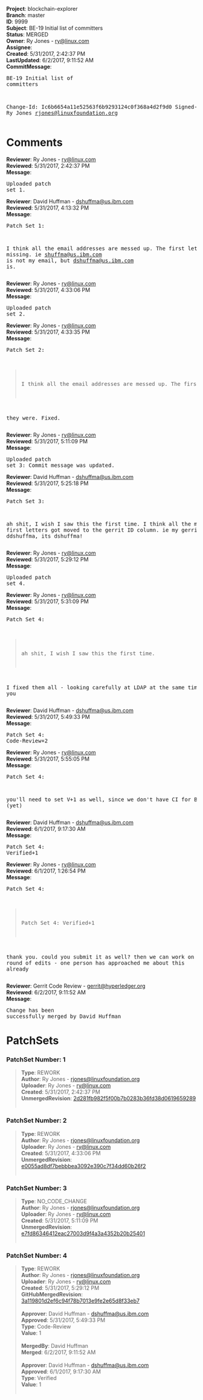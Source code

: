 <strong>Project</strong>: blockchain-explorer<br><strong>Branch</strong>: master<br><strong>ID</strong>: 9999<br><strong>Subject</strong>: BE-19 Initial list of committers<br><strong>Status</strong>: MERGED<br><strong>Owner</strong>: Ry Jones - ry@linux.com<br><strong>Assignee</strong>:<br><strong>Created</strong>: 5/31/2017, 2:42:37 PM<br><strong>LastUpdated</strong>: 6/2/2017, 9:11:52 AM<br><strong>CommitMessage</strong>:<br><pre>BE-19 Initial list of committers

Change-Id: Ic6b6654a11e52563f6b9293124c0f368a4d2f9d0
Signed-off-by: Ry Jones <rjones@linuxfoundation.org>
</pre><h1>Comments</h1><strong>Reviewer</strong>: Ry Jones - ry@linux.com<br><strong>Reviewed</strong>: 5/31/2017, 2:42:37 PM<br><strong>Message</strong>: <pre>Uploaded patch set 1.</pre><strong>Reviewer</strong>: David Huffman - dshuffma@us.ibm.com<br><strong>Reviewed</strong>: 5/31/2017, 4:13:32 PM<br><strong>Message</strong>: <pre>Patch Set 1:

I think all the email addresses are messed up. The first letter looks missing.  ie shuffma@us.ibm.com is not my email, but dshuffma@us.ibm.com is.</pre><strong>Reviewer</strong>: Ry Jones - ry@linux.com<br><strong>Reviewed</strong>: 5/31/2017, 4:33:06 PM<br><strong>Message</strong>: <pre>Uploaded patch set 2.</pre><strong>Reviewer</strong>: Ry Jones - ry@linux.com<br><strong>Reviewed</strong>: 5/31/2017, 4:33:35 PM<br><strong>Message</strong>: <pre>Patch Set 2:

> I think all the email addresses are messed up. The first letter
 
they were. Fixed.</pre><strong>Reviewer</strong>: Ry Jones - ry@linux.com<br><strong>Reviewed</strong>: 5/31/2017, 5:11:09 PM<br><strong>Message</strong>: <pre>Uploaded patch set 3: Commit message was updated.</pre><strong>Reviewer</strong>: David Huffman - dshuffma@us.ibm.com<br><strong>Reviewed</strong>: 5/31/2017, 5:25:18 PM<br><strong>Message</strong>: <pre>Patch Set 3:

ah shit, I wish I saw this the first time. I think all the mising first letters got moved to the gerrit ID column.  ie my gerrit ID is not ddshuffma, its dshuffma!</pre><strong>Reviewer</strong>: Ry Jones - ry@linux.com<br><strong>Reviewed</strong>: 5/31/2017, 5:29:12 PM<br><strong>Message</strong>: <pre>Uploaded patch set 4.</pre><strong>Reviewer</strong>: Ry Jones - ry@linux.com<br><strong>Reviewed</strong>: 5/31/2017, 5:31:09 PM<br><strong>Message</strong>: <pre>Patch Set 4:

> ah shit, I wish I saw this the first time.

I fixed them all - looking carefully at LDAP at the same time. thank you</pre><strong>Reviewer</strong>: David Huffman - dshuffma@us.ibm.com<br><strong>Reviewed</strong>: 5/31/2017, 5:49:33 PM<br><strong>Message</strong>: <pre>Patch Set 4: Code-Review+2</pre><strong>Reviewer</strong>: Ry Jones - ry@linux.com<br><strong>Reviewed</strong>: 5/31/2017, 5:55:05 PM<br><strong>Message</strong>: <pre>Patch Set 4:

you'll need to set V+1 as well, since we don't have CI for BE (yet)</pre><strong>Reviewer</strong>: David Huffman - dshuffma@us.ibm.com<br><strong>Reviewed</strong>: 6/1/2017, 9:17:30 AM<br><strong>Message</strong>: <pre>Patch Set 4: Verified+1</pre><strong>Reviewer</strong>: Ry Jones - ry@linux.com<br><strong>Reviewed</strong>: 6/1/2017, 1:26:54 PM<br><strong>Message</strong>: <pre>Patch Set 4:

> Patch Set 4: Verified+1

thank you. could you submit it as well? then we can work on the next round of edits - one person has approached me about this already</pre><strong>Reviewer</strong>: Gerrit Code Review - gerrit@hyperledger.org<br><strong>Reviewed</strong>: 6/2/2017, 9:11:52 AM<br><strong>Message</strong>: <pre>Change has been successfully merged by David Huffman</pre><h1>PatchSets</h1><h3>PatchSet Number: 1</h3><blockquote><strong>Type</strong>: REWORK<br><strong>Author</strong>: Ry Jones - rjones@linuxfoundation.org<br><strong>Uploader</strong>: Ry Jones - ry@linux.com<br><strong>Created</strong>: 5/31/2017, 2:42:37 PM<br><strong>UnmergedRevision</strong>: [2d281fb982f5f00b7b0283b36fd38d0619659289](https://github.com/hyperledger-gerrit-archive/blockchain-explorer/commit/2d281fb982f5f00b7b0283b36fd38d0619659289)<br><br></blockquote><h3>PatchSet Number: 2</h3><blockquote><strong>Type</strong>: REWORK<br><strong>Author</strong>: Ry Jones - rjones@linuxfoundation.org<br><strong>Uploader</strong>: Ry Jones - ry@linux.com<br><strong>Created</strong>: 5/31/2017, 4:33:06 PM<br><strong>UnmergedRevision</strong>: [e0055ad8df7bebbbea3092e390c7f34dd60b26f2](https://github.com/hyperledger-gerrit-archive/blockchain-explorer/commit/e0055ad8df7bebbbea3092e390c7f34dd60b26f2)<br><br></blockquote><h3>PatchSet Number: 3</h3><blockquote><strong>Type</strong>: NO_CODE_CHANGE<br><strong>Author</strong>: Ry Jones - rjones@linuxfoundation.org<br><strong>Uploader</strong>: Ry Jones - ry@linux.com<br><strong>Created</strong>: 5/31/2017, 5:11:09 PM<br><strong>UnmergedRevision</strong>: [e7fd86346412eac27003d9f4a3a4352b20b25401](https://github.com/hyperledger-gerrit-archive/blockchain-explorer/commit/e7fd86346412eac27003d9f4a3a4352b20b25401)<br><br></blockquote><h3>PatchSet Number: 4</h3><blockquote><strong>Type</strong>: REWORK<br><strong>Author</strong>: Ry Jones - rjones@linuxfoundation.org<br><strong>Uploader</strong>: Ry Jones - ry@linux.com<br><strong>Created</strong>: 5/31/2017, 5:29:12 PM<br><strong>GitHubMergedRevision</strong>: [3a119801d2ef6c94f78b7013e9fe2e65d8f33eb7](https://github.com/hyperledger-gerrit-archive/blockchain-explorer/commit/3a119801d2ef6c94f78b7013e9fe2e65d8f33eb7)<br><br><strong>Approver</strong>: David Huffman - dshuffma@us.ibm.com<br><strong>Approved</strong>: 5/31/2017, 5:49:33 PM<br><strong>Type</strong>: Code-Review<br><strong>Value</strong>: 1<br><br><strong>MergedBy</strong>: David Huffman<br><strong>Merged</strong>: 6/2/2017, 9:11:52 AM<br><br><strong>Approver</strong>: David Huffman - dshuffma@us.ibm.com<br><strong>Approved</strong>: 6/1/2017, 9:17:30 AM<br><strong>Type</strong>: Verified<br><strong>Value</strong>: 1<br><br></blockquote>